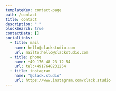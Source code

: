 ```yaml
---
templateKey: contact-page
path: /contact
title: contact
description: " "
blockSearch: true
contactData: []
socialLinks:
  - title: mail
    name: hello@clackstudio.com
    url: mailto:hello@clackstudio.com
  - title: phone
    name: +49 176 48 23 12 54
    url: tel:+4917648231254
  - title: instagram
    name: "@clack.studio"
    url: https://www.instagram.com/clack.studio
---
```

